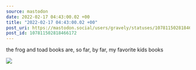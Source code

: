 ```yaml
---
source: mastodon
date: 2022-02-17 04:43:00.02 +00
title: "2022-02-17 04:43:00.02 +00"
post_uri: https://mastodon.social/users/gravely/statuses/107811502818466172
post_id: 107811502818466172
---
```

the frog and toad books are, so far, by far, my favorite kids books


![](/images/107811502746338674.jpg)

